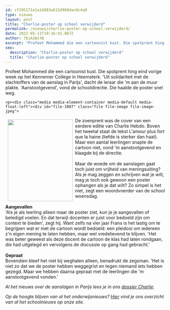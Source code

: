 ```yaml
---
id: cf295171e1a14983a615d969dac8c4a8
type: nieuws
layout: post
title: "Charlie-poster op school verwijderd"
permalink: /nieuws/charlie-poster-op-school-verwijderd/
date: 2022-05-11T19:16:41.067Z
author: 7biA1WiYB
excerpt: "Profeet Mohammed die een cartoonist kust. Die spotprent hing eind vorige week op het Kennemer College in Heemsterk. 'Uit solidariteit met de slachtoffers van de aanslag in Parijs', dacht de leraar die 'm aan de muur plakte. 'Aanstootgevend', vond de schooldirectie. Die haalde de poster snel weg.  "
seo:
  description: "Charlie-poster op school verwijderd"
  title: "Charlie-poster op school verwijderd"
---
```

Profeet Mohammed die een cartoonist kust. Die spotprent hing eind vorige week op het Kennemer College in Heemsterk. 'Uit solidariteit met de slachtoffers van de aanslag in Parijs', dacht de leraar die 'm aan de muur plakte. 'Aanstootgevend', vond de schooldirectie. Die haalde de poster snel weg.  

    <p><div class="media media-element-container media-default media-float-left"><div id="file-1007" class="file file-image file-image-jpeg">

        
  
  <div class="content">
    <img height="253" width="200" style="font-size: 13.0080003738403px; line-height: 20.0063037872314px; float: left; margin: 5px 8px; width: 204px; height: 258px;" class="media-element file-default" src="https://7dagen.netlify.app/sites/default/files/Charlie-poster.jpg" alt="">  </div>

  
</div>
</div>
<p>De zoenprent was de cover van een eerdere editie van Charlie Hebdo. Boven het tweetal staat de tekst L'amour plus fort que la haine (liefde is sterker dan haat). Maar een aantal leerlingen snapte de cartoon niet, vond 'm aanstootgevend en klaagde bij de directie.<br><br>Maar de woede om de aanslagen gaat toch juist om vrijheid van meningsuiting? Als je mag zeggen en schrijven wat je wilt, mag je toch ook gewoon een poster ophangen als je dat wilt? Zo simpel is het niet, zegt een woordvoerder van de school woensdag.<br><br><strong>Aangevallen</strong><br>'Als je als leerling alleen maar de poster ziet, kun je je aangevallen of beledigd voelen. En dat terwijl docenten er juist voor bedoeld zijn om context te bieden', zegt hij. Want zelfs na vier jaar Frans is het lastig om te begrijpen wat er met de cartoon wordt bedoeld: een pleidooi om iedereen z'n eigen mening te laten hebben, maar wel vredelievend te blijven. 'Het was beter geweest als deze docent de cartoon de klas had laten rondgaan, die had uitgelegd en vervolgens de discussie op gang had gebracht.'<br><br><strong>Gepraat</strong><br>Bovendien bleef het niet bij weghalen alleen, benadrukt de zegsman. 'Het is niet zo dat we de poster hebben weggegrist en tegen niemand iets hebben gezegd. Maar we hebben daarna gepraat met de leerlingen die 'm aanstootgevend vonden.' </p>
<p><em>Al het nieuws over de aanslagen in Parijs lees je in ons <a href="https://7dagen.netlify.app/dossier-charlie">dossier Charlie</a>.</em></p>
<p><em>Op de hoogte blijven van al het onderwijsnieuws? <a href="https://7dagen.netlify.app/onderwijsnieuws">Hier</a> vind je ons overzicht van al het schoolnieuws op onze site.</em></p>  
